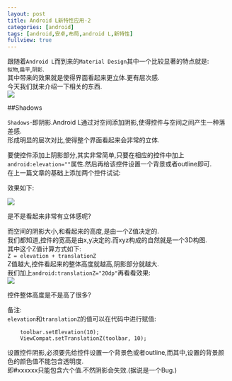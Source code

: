```yaml
---
layout: post
title: Android L新特性应用-2
categories: [android]
tags: [android,安卓,布局,android L,新特性]
fullview: true
---
```


跟随着`Android L`而到来的`Material Design`其中一个比较显著的特点就是:       
`拟物`,`扁平`,`阴影`.       
其中带来的效果就是使得界面看起来更立体.更有层次感.      
今天我们就来介绍一下相关的东西.     
![](http://gulup.github.io/public/img/20150204/1.jpg) 		


<!-- more -->

##Shadows       

`Shadows`-即阴影.Android L通过对空间添加阴影,使得控件与空间之间产生一种落差感.      
形成明显的层次对比,使得整个界面看起来会非常的立体.      

要使控件添加上阴影部分,其实非常简单,只要在相应的控件中加上`android:elevation=""`属性.然后再给该控件设置一个背景或者outline即可.     
在上一篇文章的基础上添加两个控件试试:       

<script src="https://gist.github.com/gulup/12d416a1033ecf2e9fc2.js"></script>       

效果如下:       

![](http://gulup.github.io/public/img/20150204/1.png) 		

是不是看起来非常有立体感呢?     

而空间的阴影大小,和看起来的高度,是由一个Z值决定的.      
我们都知道,控件的宽高是由x,y决定的.而xyz构成的自然就是一个3D构图.       
其中这个Z值计算方式如下:        
`Z = elevation + translationZ`      
Z值越大,控件看起来的整体高度就越高,阴影部分就越大.         
我们加上`android:translationZ="20dp"`再看看效果:        
![](http://gulup.github.io/public/img/20150204/2.png) 		


控件整体高度是不是高了很多?

备注:       
`elevation`和`translationZ`的值可以在代码中进行赋值:        
```
    toolbar.setElevation(10);       
	ViewCompat.setTranslationZ(toolbar, 10);
```

设置控件阴影,必须要先给控件设置一个背景色或者outline,而其中,设置的背景颜色的颜色值不能包含透明度.       
即#xxxxxx只能包含六个值.不然阴影会失效.(据说是一个Bug.)  
